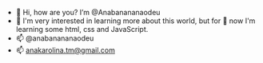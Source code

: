 - 👋 Hi,  how are you? I’m @Anabanananaodeu
- 👀 I'm very interested in learning more about this world, but for 🌱 now I'm learning some html, css and JavaScript.
- 📫 @anabanananaodeu
- 📫 anakarolina.tm@gmail.com

<!---
Anabanananaodeu/Anabanananaodeu is a ✨ special ✨ repository because its `README.md` (this file) appears on your GitHub profile.
You can click the Preview link to take a look at your changes.
--->
